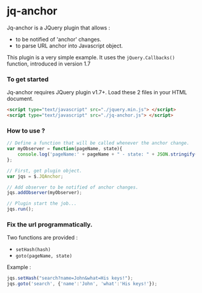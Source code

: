 jq-anchor
===============

Jq-anchor is a JQuery plugin that allows :
- to be notified of 'anchor' changes.
- to parse URL anchor into Javascript object.

This plugin is a very simple example.
It uses the `jQuery.Callbacks()` function, introduced in version 1.7

### To get started
Jq-anchor requires JQuery plugin v1.7+. Load these 2 files in your HTML document.


```html
<script type="text/javascript" src="./jquery.min.js"> </script>
<script type="text/javascript" src="./jq-anchor.js"> </script>
```


### How to use ?

```javascript
// Define a function that will be called whenever the anchor change.
var myObserver = function(pageName, state){
    console.log('pageName:' + pageName + " - state: " + JSON.stringify(state));
};

// First, get plugin object.
var jqs = $.JQAnchor;

// Add observer to be notified of anchor changes.
jqs.addObserver(myObserver);

// Plugin start the job...
jqs.run();
```

### Fix the url programmatically.
Two functions are provided : 
- `setHash(hash)`
- `goto(pageName, state)`

Example :

```javascript
jqs.setHash("search?name=John&what=His keys!");
jqs.goto('search', {'name':'John', 'what':'His keys!'});
```


